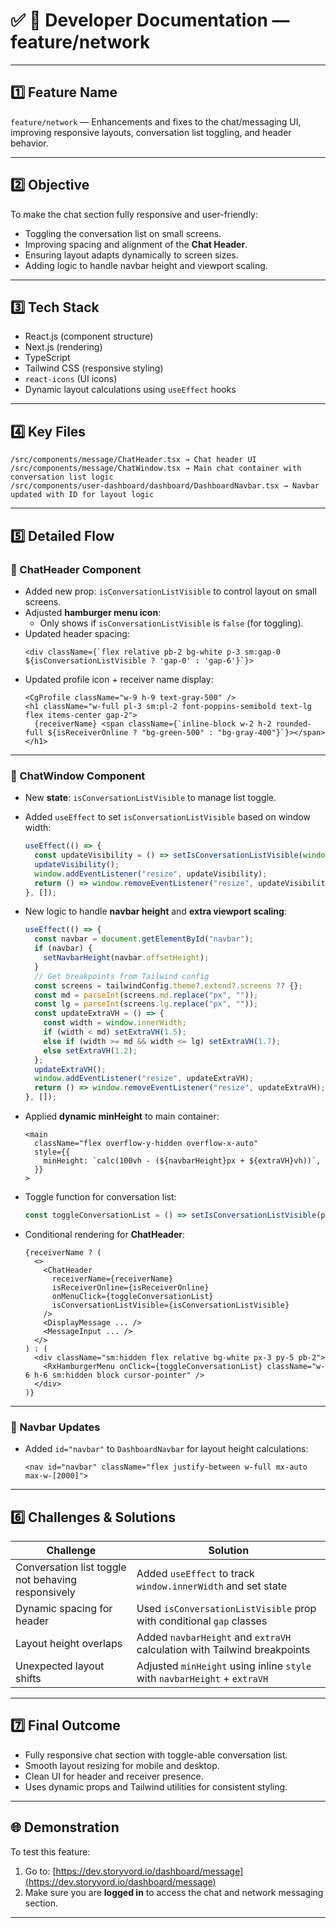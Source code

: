 # ✅ 📂 Developer Documentation — feature/network

---

## 1️⃣ Feature Name

`feature/network` — Enhancements and fixes to the chat/messaging UI, improving responsive layouts, conversation list toggling, and header behavior.

---

## 2️⃣ Objective

To make the chat section fully responsive and user-friendly:
- Toggling the conversation list on small screens.
- Improving spacing and alignment of the **Chat Header**.
- Ensuring layout adapts dynamically to screen sizes.
- Adding logic to handle navbar height and viewport scaling.

---

## 3️⃣ Tech Stack

- React.js (component structure)
- Next.js (rendering)
- TypeScript
- Tailwind CSS (responsive styling)
- `react-icons` (UI icons)
- Dynamic layout calculations using `useEffect` hooks

---

## 4️⃣ Key Files

```
/src/components/message/ChatHeader.tsx → Chat header UI  
/src/components/message/ChatWindow.tsx → Main chat container with conversation list logic  
/src/components/user-dashboard/dashboard/DashboardNavbar.tsx → Navbar updated with ID for layout logic  
```

---

## 5️⃣ Detailed Flow

### 🔹 ChatHeader Component

- Added new prop: `isConversationListVisible` to control layout on small screens.
- Adjusted **hamburger menu icon**:
  - Only shows if `isConversationListVisible` is `false` (for toggling).
- Updated header spacing:
  ```tsx
  <div className={`flex relative pb-2 bg-white p-3 sm:gap-0 ${isConversationListVisible ? 'gap-0' : 'gap-6'}`}>
  ```
- Updated profile icon + receiver name display:
  ```tsx
  <CgProfile className="w-9 h-9 text-gray-500" />
  <h1 className="w-full pl-3 sm:pl-2 font-poppins-semibold text-lg flex items-center gap-2">
    {receiverName} <span className={`inline-block w-2 h-2 rounded-full ${isReceiverOnline ? "bg-green-500" : "bg-gray-400"}`}></span>
  </h1>
  ```

---

### 🔹 ChatWindow Component

- New **state**: `isConversationListVisible` to manage list toggle.
- Added `useEffect` to set `isConversationListVisible` based on window width:
  ```ts
  useEffect(() => {
    const updateVisibility = () => setIsConversationListVisible(window.innerWidth >= 640);
    updateVisibility();
    window.addEventListener("resize", updateVisibility);
    return () => window.removeEventListener("resize", updateVisibility);
  }, []);
  ```
- New logic to handle **navbar height** and **extra viewport scaling**:
  ```ts
  useEffect(() => {
    const navbar = document.getElementById("navbar");
    if (navbar) {
      setNavbarHeight(navbar.offsetHeight);
    }
    // Get breakpoints from Tailwind config
    const screens = tailwindConfig.theme?.extend?.screens ?? {};
    const md = parseInt(screens.md.replace("px", ""));
    const lg = parseInt(screens.lg.replace("px", ""));
    const updateExtraVH = () => {
      const width = window.innerWidth;
      if (width < md) setExtraVH(1.5);
      else if (width >= md && width <= lg) setExtraVH(1.7);
      else setExtraVH(1.2);
    };
    updateExtraVH();
    window.addEventListener("resize", updateExtraVH);
    return () => window.removeEventListener("resize", updateExtraVH);
  }, []);
  ```
- Applied **dynamic minHeight** to main container:
  ```tsx
  <main
    className="flex overflow-y-hidden overflow-x-auto"
    style={{
      minHeight: `calc(100vh - (${navbarHeight}px + ${extraVH}vh))`,
    }}
  >
  ```

- Toggle function for conversation list:
  ```ts
  const toggleConversationList = () => setIsConversationListVisible(prev => !prev);
  ```

- Conditional rendering for **ChatHeader**:
  ```tsx
  {receiverName ? (
    <>
      <ChatHeader
        receiverName={receiverName}
        isReceiverOnline={isReceiverOnline}
        onMenuClick={toggleConversationList}
        isConversationListVisible={isConversationListVisible}
      />
      <DisplayMessage ... />
      <MessageInput ... />
    </>
  ) : (
    <div className="sm:hidden flex relative bg-white px-3 py-5 pb-2">
      <RxHamburgerMenu onClick={toggleConversationList} className="w-6 h-6 sm:hidden block cursor-pointer" />
    </div>
  )}
  ```

---

### 🔹 Navbar Updates

- Added `id="navbar"` to `DashboardNavbar` for layout height calculations:
  ```tsx
  <nav id="navbar" className="flex justify-between w-full mx-auto max-w-[2000]">
  ```

---

## 6️⃣ Challenges & Solutions

| Challenge | Solution |
|-----------|----------|
| Conversation list toggle not behaving responsively | Added `useEffect` to track `window.innerWidth` and set state |
| Dynamic spacing for header | Used `isConversationListVisible` prop with conditional `gap` classes |
| Layout height overlaps | Added `navbarHeight` and `extraVH` calculation with Tailwind breakpoints |
| Unexpected layout shifts | Adjusted `minHeight` using inline `style` with `navbarHeight` + `extraVH` |

---

## 7️⃣ Final Outcome

- Fully responsive chat section with toggle-able conversation list.
- Smooth layout resizing for mobile and desktop.
- Clean UI for header and receiver presence.
- Uses dynamic props and Tailwind utilities for consistent styling.

---

## 🌐 Demonstration

To test this feature:
1. Go to: [https://dev.storyvord.io/dashboard/message](https://dev.storyvord.io/dashboard/message)
2. Make sure you are **logged in** to access the chat and network messaging section.

---

